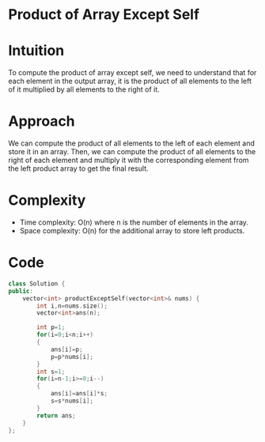 # Product of Array Except Self

# Intuition
To compute the product of array except self, we need to understand that for each element in the output array, it is the product of all elements to the left of it multiplied by all elements to the right of it. 

# Approach
We can compute the product of all elements to the left of each element and store it in an array. Then, we can compute the product of all elements to the right of each element and multiply it with the corresponding element from the left product array to get the final result.

# Complexity
- Time complexity: O(n) where n is the number of elements in the array.
- Space complexity: O(n) for the additional array to store left products.

# Code
```cpp
class Solution {
public:
    vector<int> productExceptSelf(vector<int>& nums) {
        int i,n=nums.size();
        vector<int>ans(n);

        int p=1;
        for(i=0;i<n;i++)
        {
            ans[i]=p;
            p=p*nums[i];
        }
        int s=1;
        for(i=n-1;i>=0;i--)
        {
            ans[i]=ans[i]*s;
            s=s*nums[i];
        }
        return ans;
    }
};
